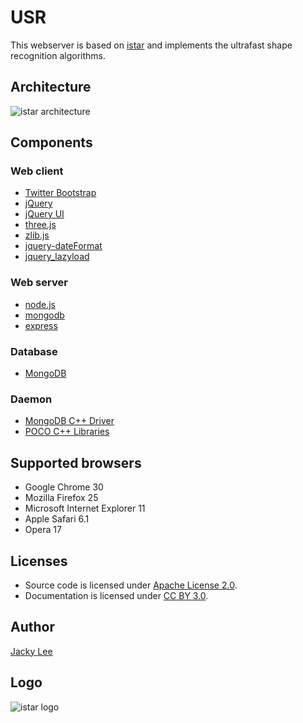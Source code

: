 USR
===

This webserver is based on [istar] and implements the ultrafast shape recognition algorithms.


Architecture
------------

![istar architecture](https://github.com/HongjianLi/istar/raw/master/public/architecture.png)


Components
----------

### Web client

* [Twitter Bootstrap]
* [jQuery]
* [jQuery UI]
* [three.js]
* [zlib.js]
* [jquery-dateFormat]
* [jquery_lazyload]

### Web server

* [node.js]
* [mongodb]
* [express]

### Database

* [MongoDB]

### Daemon

* [MongoDB C++ Driver]
* [POCO C++ Libraries]


Supported browsers
------------------

* Google Chrome 30
* Mozilla Firefox 25
* Microsoft Internet Explorer 11
* Apple Safari 6.1
* Opera 17


Licenses
--------

* Source code is licensed under [Apache License 2.0].
* Documentation is licensed under [CC BY 3.0].


Author
------

[Jacky Lee]


Logo
----

![istar logo](https://github.com/HongjianLi/istar/raw/master/logo.png)



[istar]: http://istar.cse.cuhk.edu.hk
[Twitter Bootstrap]: https://github.com/twitter/bootstrap
[jQuery]: https://github.com/jquery/jquery
[jQuery UI]: https://github.com/jquery/jquery-ui
[three.js]: https://github.com/mrdoob/three.js
[zlib.js]: https://github.com/imaya/zlib.js
[jquery-dateFormat]: https://github.com/phstc/jquery-dateFormat
[jquery_lazyload]: https://github.com/tuupola/jquery_lazyload
[node.js]: https://github.com/joyent/node
[mongodb]: https://github.com/mongodb/node-mongodb-native
[express]: https://github.com/visionmedia/express
[MongoDB]: https://github.com/mongodb/mongo
[MongoDB C++ Driver]: https://github.com/mongodb/mongo-cxx-driver
[POCO C++ Libraries]: https://github.com/pocoproject/poco
[Apache License 2.0]: http://www.apache.org/licenses/LICENSE-2.0
[CC BY 3.0]: http://creativecommons.org/licenses/by/3.0
[Jacky Lee]: http://www.cse.cuhk.edu.hk/~hjli
